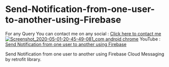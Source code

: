 # Send-Notification-from-one-user-to-another-using-Firebase
For any Query You can contact me on any social : [Click here to contact me](https://vaibhavmojidra.blogspot.com/2019/12/about.html)
[![Screenshot_2020-05-01-20-45-49-081_com android chrome](https://user-images.githubusercontent.com/51367686/80816882-fb6dab80-8bed-11ea-86dd-e721f143f083.jpg)](https://www.youtube.com/watch?v=7Xc_5cduL-Y)
  YouTube : [Send Notification from one user to another using Firebase](https://www.youtube.com/watch?v=7Xc_5cduL-Y)

Send Notification from one user to another using Firebase Cloud Messaging by retrofit library. 
